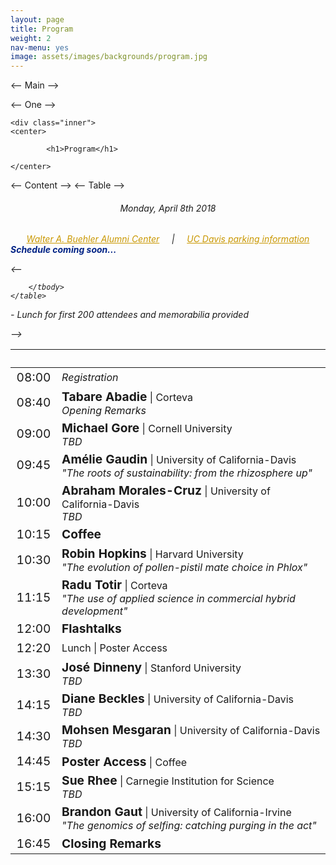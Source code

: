 ```yaml
---
layout: page
title: Program
weight: 2
nav-menu: yes
image: assets/images/backgrounds/program.jpg
---
```


<-- Main -->
<div id="main" class="alt">

<-- One -->

	<div class="inner">
	<center>

			<h1>Program</h1>

	</center>

<-- Content -->
<-- Table -->
<center><h6> Monday, April 8th 2018 </h6></center>

<h6>
<center>
<a style="color:#c99700;" href="http://campusmap.ucdavis.edu/?b=31">Walter A. Buehler Alumni Center</a>
&nbsp;&nbsp;&nbsp; | &nbsp;&nbsp;&nbsp;
<a style="color:#c99700;" href="http://taps.ucdavis.edu/parking/information/maps">UC Davis parking information</a>
</center>

<b style="color:#002285;">
Schedule coming soon...
</b>

<-- <div class="table-wrapper">
	<table>
		<thead>
			<tr>
				<th>&nbsp;</th>
				<th>&nbsp;</th>
			</tr>
		</thead>
		<tbody>

<tr>
<td style="font-size:120%;">08:00</td>
<td><i>Registration</i></td>
</tr>

<tr>
<td style="font-size:120%;">08:40</td>
<td> <b style="font-size:120%;">Tabare Abadie</b> | Corteva<br>  <i>Opening Remarks</i></td>
</tr>

<tr>
<td style="font-size:120%;">09:00</td>
<td> <b style="font-size:120%;">Michael Gore</b> | Cornell University<br>  <i>TBD</i></td>
</tr>

<tr>
<td style="font-size:120%;">09:45</td>
<td> <b style="font-size:120%;">Amélie Gaudin</b> | University of California-Davis<br>  <i>"The roots of sustainability: from the rhizosphere up"</i></td>
</tr>

<tr>
<td style="font-size:120%;">10:00</td>
<td> <b style="font-size:120%;">Abraham Morales-Cruz</b> | University of California-Davis<br>  <i>TBD</i></td>
</tr>

<tr>
<td style="font-size:120%;">10:15</td>
<td><b style="font-size:120%;">Coffee</b></td>
</tr>

<tr>
<td style="font-size:120%;">10:30</td>
<td> <b style="font-size:120%;">Robin Hopkins</b> | Harvard University<br>  
<i>"The evolution of pollen-pistil mate choice in Phlox"</i></td>
</tr>

<tr>
<td style="font-size:120%;">11:15</td>
<td> <b style="font-size:120%;">Radu Totir</b> | Corteva<br>  
<i>"The use of applied science in commercial hybrid development"</i></td>
</tr>

<tr>
<td style="font-size:120%;">12:00</td>
<td> <b style="font-size:120%;">Flashtalks</b></td>
</tr>

<tr>
<td style="font-size:120%;">12:20</td>
<td>Lunch</v> | Poster Access</td>
</tr>

<tr>
<td style="font-size:120%;">13:30</td>
<td> <b style="font-size:120%;">José Dinneny</b> | Stanford University<br>  <i>TBD</i></td>
</tr>

<tr>
<td style="font-size:120%;">14:15</td>
<td> <b style="font-size:120%;">Diane Beckles</b> | University of California-Davis<br>  <i>TBD</i></td>
</tr>

<tr>
<td style="font-size:120%;">14:30</td>
<td> <b style="font-size:120%;">Mohsen Mesgaran</b> | University of California-Davis<br>  <i>TBD</i></td>
</tr>

<tr>
<td style="font-size:120%;">14:45</td>
<td><b style="font-size:120%;">Poster Access</b> | Coffee</td>
</tr>


<tr>
<td style="font-size:120%;">15:15</td>
<td> <b style="font-size:120%;">Sue Rhee</b> | Carnegie Institution for Science<br>  <i>TBD</i></td>
</tr>

<tr>
<td style="font-size:120%;">16:00</td>
<td> <b style="font-size:120%;">Brandon Gaut</b> | University of California-Irvine<br>  <i>"The genomics of selfing: catching purging in the act"</i></td>
</tr>

<tr>
<td style="font-size:120%;">16:45</td>
<td><b style="font-size:120%;">Closing Remarks</b> </td>
</tr>


		</tbody>
	</table>
</div>


<p style="text-align: left;"><i> - Lunch for first 200 attendees and memorabilia provided</i></p>
</h6>

</div>
</div> -->
